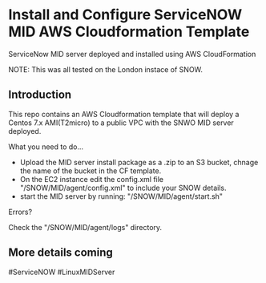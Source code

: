 # Install and Configure ServiceNOW MID AWS Cloudformation Template
ServiceNow MID server deployed and installed using AWS CloudFormation 

NOTE: This was all tested on the London instace of SNOW.

## Introduction
This repo contains an AWS Cloudformation template that will deploy a Centos 7.x AMI(T2micro) to a public VPC with the SNWO MID server deployed.

What you need to do...
- Upload the MID server install package as a .zip to an S3 bucket, chnage the name of the bucket in the CF template.
- On the EC2 instance edit the config.xml file "/SNOW/MID/agent/config.xml" to include your SNOW details. 
- start the MID server by running: "/SNOW/MID/agent/start.sh"

Errors?

Check the "/SNOW/MID/agent/logs" directory.


## More details coming

#ServiceNOW
#LinuxMIDServer


